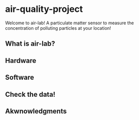 # air-quality-project

Welcome to air-lab! A particulate matter sensor to measure the concentration of polluting particles at your location!

## What is air-lab? 

## Hardware

## Software 

## Check the data!

## Akwnowledgments 
